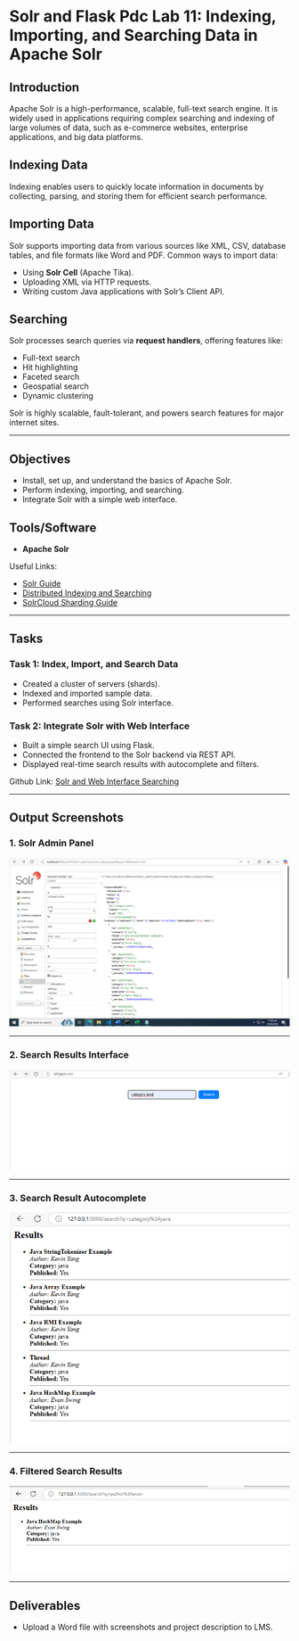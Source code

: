 # Solr and Flask Pdc Lab 11: Indexing, Importing, and Searching Data in Apache Solr

## Introduction
Apache Solr is a high-performance, scalable, full-text search engine. It is widely used in applications requiring complex searching and indexing of large volumes of data, such as e-commerce websites, enterprise applications, and big data platforms.

## Indexing Data
Indexing enables users to quickly locate information in documents by collecting, parsing, and storing them for efficient search performance.

## Importing Data
Solr supports importing data from various sources like XML, CSV, database tables, and file formats like Word and PDF. Common ways to import data:
- Using **Solr Cell** (Apache Tika).
- Uploading XML via HTTP requests.
- Writing custom Java applications with Solr’s Client API.

## Searching
Solr processes search queries via **request handlers**, offering features like:
- Full-text search
- Hit highlighting
- Faceted search
- Geospatial search
- Dynamic clustering

Solr is highly scalable, fault-tolerant, and powers search features for major internet sites.

---

## Objectives
- Install, set up, and understand the basics of Apache Solr.
- Perform indexing, importing, and searching.
- Integrate Solr with a simple web interface.

## Tools/Software
- **Apache Solr**

Useful Links:
- [Solr Guide](https://solr.apache.org/guide/)
- [Distributed Indexing and Searching](https://blog.kiprosh.com/distributed-indexing-and-searching-with-apache-solrcloud)
- [SolrCloud Sharding Guide](https://solr.apache.org/guide/6_6/distributed-search-with-index-sharding.html)

---

## Tasks

### Task 1: Index, Import, and Search Data
- Created a cluster of servers (shards).
- Indexed and imported sample data.
- Performed searches using Solr interface.

### Task 2: Integrate Solr with Web Interface
- Built a simple search UI using Flask.
- Connected the frontend to the Solr backend via REST API.
- Displayed real-time search results with autocomplete and filters.

Github Link: [Solr and Web Interface Searching](https://github.com/786RY9/Solr-and-Web-Interface-Searching-)

---

## Output Screenshots

### 1. Solr Admin Panel
![Solr Admin Panel](solr.png)

---

### 2. Search Results Interface
![Search Output 1](output.png)

---

### 3. Search Result Autocomplete
![Search Output 2](output2.png)

---

### 4. Filtered Search Results
![Search Output 3](output3.png)

---

## Deliverables
- Upload a Word file with screenshots and project description to LMS.
